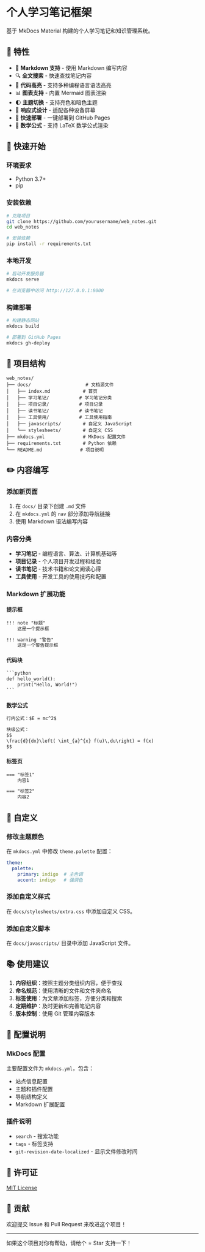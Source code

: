 # 个人学习笔记框架

基于 MkDocs Material 构建的个人学习笔记和知识管理系统。

## 🌟 特性

- 📝 **Markdown 支持** - 使用 Markdown 编写内容
- 🔍 **全文搜索** - 快速查找笔记内容  
- 🎨 **代码高亮** - 支持多种编程语言语法高亮
- 📊 **图表支持** - 内置 Mermaid 图表渲染
- 🌓 **主题切换** - 支持亮色和暗色主题
- 📱 **响应式设计** - 适配各种设备屏幕
- 🚀 **快速部署** - 一键部署到 GitHub Pages
- 📖 **数学公式** - 支持 LaTeX 数学公式渲染

## 🚀 快速开始

### 环境要求
- Python 3.7+
- pip

### 安装依赖
```bash
# 克隆项目
git clone https://github.com/yourusername/web_notes.git
cd web_notes

# 安装依赖
pip install -r requirements.txt
```

### 本地开发
```bash
# 启动开发服务器
mkdocs serve

# 在浏览器中访问 http://127.0.0.1:8000
```

### 构建部署
```bash
# 构建静态网站
mkdocs build

# 部署到 GitHub Pages
mkdocs gh-deploy
```

## 📁 项目结构

```
web_notes/
├── docs/                    # 文档源文件
│   ├── index.md            # 首页
│   ├── 学习笔记/           # 学习笔记分类
│   ├── 项目记录/           # 项目记录
│   ├── 读书笔记/           # 读书笔记  
│   ├── 工具使用/           # 工具使用指南
│   ├── javascripts/        # 自定义 JavaScript
│   └── stylesheets/        # 自定义 CSS
├── mkdocs.yml              # MkDocs 配置文件
├── requirements.txt        # Python 依赖
└── README.md              # 项目说明
```

## ✏️ 内容编写

### 添加新页面
1. 在 `docs/` 目录下创建 `.md` 文件
2. 在 `mkdocs.yml` 的 `nav` 部分添加导航链接
3. 使用 Markdown 语法编写内容

### 内容分类
- **学习笔记** - 编程语言、算法、计算机基础等
- **项目记录** - 个人项目开发过程和经验
- **读书笔记** - 技术书籍和论文阅读心得  
- **工具使用** - 开发工具的使用技巧和配置

### Markdown 扩展功能

#### 提示框
```markdown
!!! note "标题"
    这是一个提示框

!!! warning "警告"
    这是一个警告提示框
```

#### 代码块
```markdown
​```python
def hello_world():
    print("Hello, World!")
​```
```
#### 数学公式
```markdown
行内公式：$E = mc^2$

块级公式：
$$
\frac{d}{dx}\left( \int_{a}^{x} f(u)\,du\right) = f(x)
$$
```

#### 标签页
```markdown
=== "标签1"
    内容1

=== "标签2"
    内容2
```

## 🎨 自定义

### 修改主题颜色
在 `mkdocs.yml` 中修改 `theme.palette` 配置：

```yaml
theme:
  palette:
    primary: indigo  # 主色调
    accent: indigo   # 强调色
```

### 添加自定义样式
在 `docs/stylesheets/extra.css` 中添加自定义 CSS。

### 添加自定义脚本
在 `docs/javascripts/` 目录中添加 JavaScript 文件。

## 📚 使用建议

1. **内容组织**：按照主题分类组织内容，便于查找
2. **命名规范**：使用清晰的文件和文件夹命名
3. **标签使用**：为文章添加标签，方便分类和搜索
4. **定期维护**：及时更新和完善笔记内容
5. **版本控制**：使用 Git 管理内容版本

## 🔧 配置说明

### MkDocs 配置
主要配置文件为 `mkdocs.yml`，包含：
- 站点信息配置
- 主题和插件配置  
- 导航结构定义
- Markdown 扩展配置

### 插件说明
- `search` - 搜索功能
- `tags` - 标签支持
- `git-revision-date-localized` - 显示文件修改时间

## 📄 许可证

[MIT License](LICENSE)

## 🤝 贡献

欢迎提交 Issue 和 Pull Request 来改进这个项目！

---

如果这个项目对你有帮助，请给个 ⭐ Star 支持一下！ 
